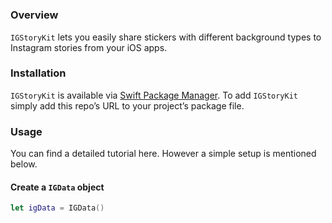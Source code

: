 # 
### Overview
`IGStoryKit` lets you easily share stickers with different background types to Instagram stories from your iOS apps.

### Installation 
`IGStoryKit` is available via [Swift Package Manager](https://swift.org/package-manager/). To add `IGStoryKit` simply add this repo’s URL to your project’s package file. 
### Usage 
You can find a detailed tutorial here. However a simple setup is mentioned below.

#### Create a `IGData` object
```swift
let igData = IGData()
```
